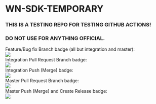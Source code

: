 # WN-SDK-TEMPORARY

### THIS IS A TESTING REPO FOR TESTING GITHUB ACTIONS!
### DO NOT USE FOR ANYTHING OFFICIAL.

Feature/Bug fix Branch badge (all but integration and master):  
![](https://github.com/realwear/WN-SDK-TEMPORARY/workflows/Branch%20Build%20Test%20Lint/badge.svg)  
Integration Pull Request Branch badge:  
![](https://github.com/realwear/WN-SDK-TEMPORARY/workflows/Integration%20Pull%20Request/badge.svg)   
Integration Push (Merge) badge:  
![](https://github.com/realwear/WN-SDK-TEMPORARY/workflows/Integration%20Push/badge.svg)  
Master Pull Request Branch badge:  
![](https://github.com/realwear/WN-SDK-TEMPORARY/workflows/Master%20Branch%20Pull%20Request/badge.svg)  
Master Push (Merge) and Create Release badge:  
![](https://github.com/realwear/WN-SDK-TEMPORARY/workflows/Master%20Branch%20Push%20Create%20Release/badge.svg)

